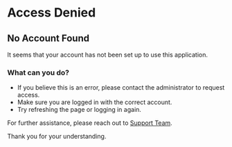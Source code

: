 # Access Denied

## No Account Found

It seems that your account has not been set up to use this application.

### What can you do?

- If you believe this is an error, please contact the administrator to request access.
- Make sure you are logged in with the correct account.
- Try refreshing the page or logging in again.

For further assistance, please reach out to [Support Team](mailto\:support@example.com).

Thank you for your understanding.
